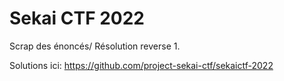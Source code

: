# Sekai CTF 2022

Scrap des énoncés/ Résolution reverse 1.

Solutions ici: https://github.com/project-sekai-ctf/sekaictf-2022
